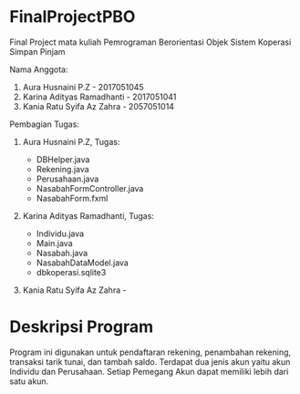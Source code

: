 # FinalProjectPBO

Final Project mata kuliah Pemrograman Berorientasi Objek Sistem Koperasi Simpan Pinjam

Nama Anggota:

1. Aura Husnaini P.Z - 2017051045
2. Karina Adityas Ramadhanti - 2017051041
3. Kania Ratu Syifa Az Zahra - 2057051014

Pembagian Tugas:

1. Aura Husnaini P.Z, 
   Tugas:
    - DBHelper.java
    - Rekening.java
    - Perusahaan.java
    - NasabahFormController.java
    - NasabahForm.fxml
    
3. Karina Adityas Ramadhanti, 
   Tugas:
    - Individu.java
    - Main.java
    - Nasabah.java
    - NasabahDataModel.java
    - dbkoperasi.sqlite3
    
5. Kania Ratu Syifa Az Zahra -  

# Deskripsi Program
Program ini digunakan untuk pendaftaran rekening,  penambahan rekening, transaksi tarik tunai, dan tambah saldo. Terdapat dua jenis akun yaitu akun Individu dan Perusahaan. Setiap Pemegang Akun dapat memiliki lebih dari satu akun.
